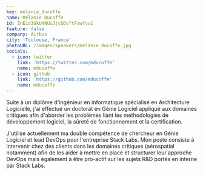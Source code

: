 ```yaml
---
key: melanie_ducoffe
name: Mélanie Ducoffe
id: ZnEio3GkUXNUuJjcbDvftFawfvu1
feature: false
company: Airbus
city: 'Toulouse, France'
photoURL: /images/speakers/melanie_ducoffe.jpg
socials:
  - icon: twitter
    link: 'https://twitter.com/mducoffe'
    name: mducoffe
  - icon: github
    link: 'https://github.com/mducoffe'
    name: mducoffe
---
```

Suite à un diplôme d'ingénieur en informatique spécialisé en Architecture Logicielle, j'ai effectué un doctorat en Génie Logiciel appliqué aux domaines critiques afin d'aborder les problèmes liant les méthodologies de développement logiciel, la sûreté de fonctionnement et la certification.

J'utilise actuellement ma double compétence de chercheur en Génie Logiciel et lead DevOps pour l'entreprise Stack Labs. Mon poste consiste à intervenir chez des clients dans les domaines critiques (aérospatial notamment) afin de les aider à mettre en place et structurer leur approche DevOps mais également à être pro-actif sur les sujets R&D portés en interne par Stack Labs.